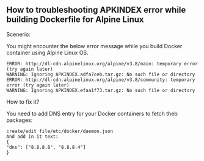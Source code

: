 
## How to troubleshooting APKINDEX error while building Dockerfile for Alpine Linux

Scenerio:

You might encounter the below error message while you build Docker container using Alpine Linux OS.


```
ERROR: http://dl-cdn.alpinelinux.org/alpine/v3.8/main: temporary error (try again later)
WARNING: Ignoring APKINDEX.adfa7ceb.tar.gz: No such file or directory
ERROR: http://dl-cdn.alpinelinux.org/alpine/v3.8/community: temporary error (try again later)
WARNING: Ignoring APKINDEX.efaa1f73.tar.gz: No such file or directory
```

How to fix it?

You need to add DNS entry for your Docker containers to fetch theb packages:

```
create/edit file/etc/docker/daemon.json
And add in it text:
{
"dns": ["8.8.8.8", "8.8.8.4"]
}

```
